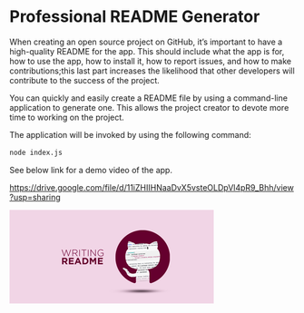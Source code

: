 # Professional README Generator

When creating an open source project on GitHub, it’s important to have a high-quality README for the app. This should include what the app is for, how to use the app, how to install it, how to report issues, and how to make contributions;this last part increases the likelihood that other developers will contribute to the success of the project. 

You can quickly and easily create a README file by using a command-line application to generate one. This allows the project creator to devote more time to working on the project.

The application will be invoked by using the following command:

```bash
node index.js
```

See below link for a demo video of the app.

https://drive.google.com/file/d/11iZHIIHNaaDvX5vsteOLDpVl4pR9_Bhh/view?usp=sharing

![](/Develop/readmepic.png)